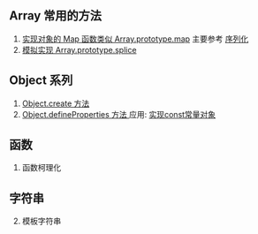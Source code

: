 
## Array 常用的方法

1.  [实现对象的 Map 函数类似 Array.prototype.map](./ES5/arry/map.js)  主要参考 [序列化](./ES5/JSONstringify().js)
2. [模拟实现 Array.prototype.splice](./ES5/arry/splice.js)

## Object 系列
1. [Object.create 方法 ](./Object系列/Object.create.js)
2. [Object.defineProperties 方法 ](./Object系列/Object.defineProperties.js)
应用: [实现const常量对象](./Object系列/constant_obj.js)

## 函数

1. 函数柯理化

## 字符串
2. 模板字符串
 